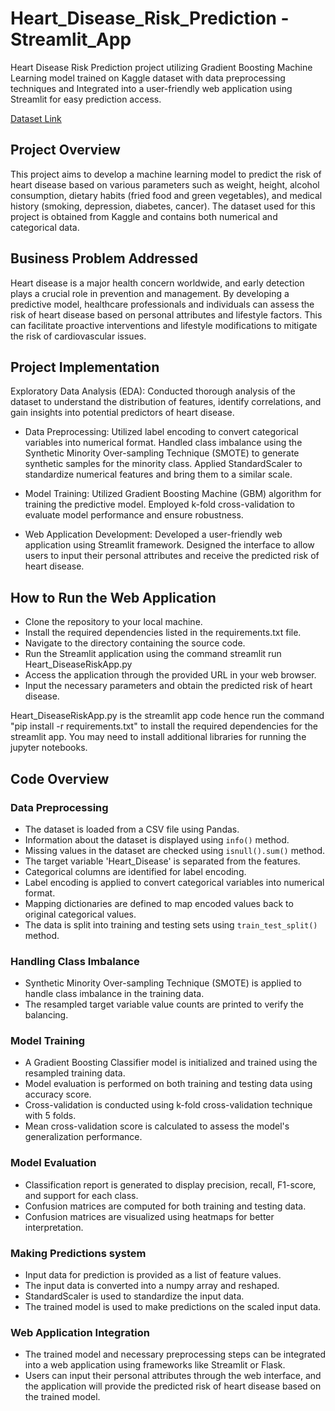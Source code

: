 # Heart_Disease_Risk_Prediction - Streamlit_App
Heart Disease Risk Prediction project utilizing Gradient Boosting Machine Learning model trained on Kaggle dataset with data preprocessing techniques and Integrated into a user-friendly web application using Streamlit for easy prediction access.

[Dataset Link](https://www.kaggle.com/datasets/alphiree/cardiovascular-diseases-risk-prediction-dataset)

## Project Overview
This project aims to develop a machine learning model to predict the risk of heart disease based on various parameters such as weight, height, alcohol consumption, dietary habits (fried food and green vegetables), and medical history (smoking, depression, diabetes, cancer). The dataset used for this project is obtained from Kaggle and contains both numerical and categorical data.


## Business Problem Addressed
Heart disease is a major health concern worldwide, and early detection plays a crucial role in prevention and management. By developing a predictive model, healthcare professionals and individuals can assess the risk of heart disease based on personal attributes and lifestyle factors. This can facilitate proactive interventions and lifestyle modifications to mitigate the risk of cardiovascular issues.


## Project Implementation
Exploratory Data Analysis (EDA): Conducted thorough analysis of the dataset to understand the distribution of features, identify correlations, and gain insights into potential predictors of heart disease.
- Data Preprocessing:
Utilized label encoding to convert categorical variables into numerical format.
Handled class imbalance using the Synthetic Minority Over-sampling Technique (SMOTE) to generate synthetic samples for the minority class.
Applied StandardScaler to standardize numerical features and bring them to a similar scale.

- Model Training:
Utilized Gradient Boosting Machine (GBM) algorithm for training the predictive model.
Employed k-fold cross-validation to evaluate model performance and ensure robustness.

- Web Application Development:
Developed a user-friendly web application using Streamlit framework.
Designed the interface to allow users to input their personal attributes and receive the predicted risk of heart disease.


## How to Run the Web Application
- Clone the repository to your local machine.
- Install the required dependencies listed in the requirements.txt file.
- Navigate to the directory containing the source code.
- Run the Streamlit application using the command streamlit run Heart_DiseaseRiskApp.py
- Access the application through the provided URL in your web browser.
- Input the necessary parameters and obtain the predicted risk of heart disease.

Heart_DiseaseRiskApp.py is the streamlit app code hence run the command "pip install -r requirements.txt" to install the required dependencies for the streamlit app.
You may need to install additional libraries for running the jupyter notebooks.

## Code Overview

### Data Preprocessing
- The dataset is loaded from a CSV file using Pandas.
- Information about the dataset is displayed using `info()` method.
- Missing values in the dataset are checked using `isnull().sum()` method.
- The target variable 'Heart_Disease' is separated from the features.
- Categorical columns are identified for label encoding.
- Label encoding is applied to convert categorical variables into numerical format.
- Mapping dictionaries are defined to map encoded values back to original categorical values.
- The data is split into training and testing sets using `train_test_split()` method.

### Handling Class Imbalance
- Synthetic Minority Over-sampling Technique (SMOTE) is applied to handle class imbalance in the training data.
- The resampled target variable value counts are printed to verify the balancing.

### Model Training
- A Gradient Boosting Classifier model is initialized and trained using the resampled training data.
- Model evaluation is performed on both training and testing data using accuracy score.
- Cross-validation is conducted using k-fold cross-validation technique with 5 folds.
- Mean cross-validation score is calculated to assess the model's generalization performance.

### Model Evaluation
- Classification report is generated to display precision, recall, F1-score, and support for each class.
- Confusion matrices are computed for both training and testing data.
- Confusion matrices are visualized using heatmaps for better interpretation.

### Making Predictions system 
- Input data for prediction is provided as a list of feature values.
- The input data is converted into a numpy array and reshaped.
- StandardScaler is used to standardize the input data.
- The trained model is used to make predictions on the scaled input data.

### Web Application Integration
- The trained model and necessary preprocessing steps can be integrated into a web application using frameworks like Streamlit or Flask.
- Users can input their personal attributes through the web interface, and the application will provide the predicted risk of heart disease based on the trained model.



